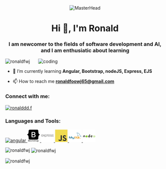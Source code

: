 <div align="center" width="500">
  <img src="https://media.tenor.com/Cxhbf20E_EoAAAAC/banner.gif" alt="MasterHead" />
</div>
<h1 align="center">Hi 👋, I'm Ronald</h1>
<h3 align="center">I am newcomer to the fields of software development and AI, and I am enthusiatic about learning</h3>
<img align="right" alt="coding" width="400" src="https://cdn.dribbble.com/users/330915/screenshots/3587000/10_coding_dribbble.gif">

<p align="left"> <img src="https://komarev.com/ghpvc/?username=ronaldfwj&label=Profile%20views&color=0e75b6&style=flat" alt="ronaldfwj" /> </p>

- 🌱 I’m currently learning **Angular, Bootstrap, nodeJS, Express, EJS**

- 📫 How to reach me **ronaldfoowj65@gmail.com**

<h3 align="left">Connect with me:</h3>
<p align="left">
<a href="https://instagram.com/ronalddd.f" target="blank"><img align="center" src="https://raw.githubusercontent.com/rahuldkjain/github-profile-readme-generator/master/src/images/icons/Social/instagram.svg" alt="ronalddd.f" height="30" width="40" /></a>
</p>

<h3 align="left">Languages and Tools:</h3>
<p align="left"> <a href="https://angular.io" target="_blank" rel="noreferrer"> <img src="https://angular.io/assets/images/logos/angular/angular.svg" alt="angular" width="40" height="40"/> </a> <a href="https://getbootstrap.com" target="_blank" rel="noreferrer"> <img src="https://raw.githubusercontent.com/devicons/devicon/master/icons/bootstrap/bootstrap-plain-wordmark.svg" alt="bootstrap" width="40" height="40"/> </a> <a href="https://expressjs.com" target="_blank" rel="noreferrer"> <img src="https://raw.githubusercontent.com/devicons/devicon/master/icons/express/express-original-wordmark.svg" alt="express" width="40" height="40"/> </a> <a href="https://developer.mozilla.org/en-US/docs/Web/JavaScript" target="_blank" rel="noreferrer"> <img src="https://raw.githubusercontent.com/devicons/devicon/master/icons/javascript/javascript-original.svg" alt="javascript" width="40" height="40"/> </a> <a href="https://www.mysql.com/" target="_blank" rel="noreferrer"> <img src="https://raw.githubusercontent.com/devicons/devicon/master/icons/mysql/mysql-original-wordmark.svg" alt="mysql" width="40" height="40"/> </a> <a href="https://nodejs.org" target="_blank" rel="noreferrer"> <img src="https://raw.githubusercontent.com/devicons/devicon/master/icons/nodejs/nodejs-original-wordmark.svg" alt="nodejs" width="40" height="40"/> </a> </p>

<p><img align="left" src="https://github-readme-stats.vercel.app/api/top-langs?username=ronaldfwj&show_icons=true&locale=en&layout=compact" alt="ronaldfwj" /></p>

<p>&nbsp;<img align="center" src="https://github-readme-stats.vercel.app/api?username=ronaldfwj&show_icons=true&locale=en" alt="ronaldfwj" /></p>

<p><img align="center" src="https://github-readme-streak-stats.herokuapp.com/?user=ronaldfwj&" alt="ronaldfwj" /></p>
